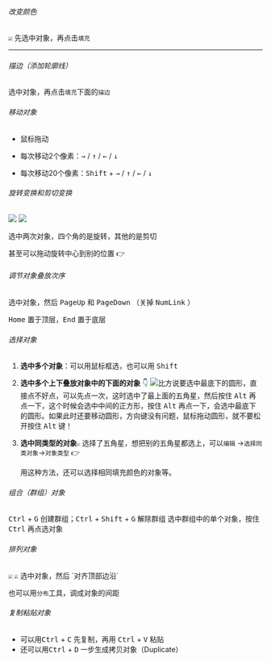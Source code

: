 

###### 改变颜色

<img src="https://gitee.com/feng-xiaomo/fengimages/raw/master/20220226124024.png?mode=logol" style="zoom:50%;" /> 先选中对象，再点击`填充`

---

###### 描边（添加轮廓线）

选中对象，再点击`填充`下面的`描边`

###### 移动对象

- 鼠标拖动

- 每次移动2个像素：<kbd>→</kbd> / <kbd>↑</kbd> / <kbd>←</kbd> / <kbd>↓</kbd>

- 每次移动20个像素：<kbd>Shift</kbd> + <kbd>→</kbd> / <kbd>↑</kbd> / <kbd>←</kbd> / <kbd>↓</kbd>



###### 旋转变换和剪切变换

![](https://gitee.com/feng-xiaomo/fengimages/raw/master/20220226130310.png?mode=logol)
![](https://gitee.com/feng-xiaomo/fengimages/raw/master/20220226130732.png?mode=logor)



选中两次对象，四个角的是旋转，其他的是剪切

甚至可以拖动旋转中心到别的位置 👉







###### 调节对象叠放次序

选中对象，然后 <kbd>PageUp</kbd> 和 <kbd>PageDown</kbd> （关掉 <kbd>NumLink</kbd> ）

<kbd>Home</kbd> 置于顶层，<kbd>End</kbd> 置于底层

###### 选择对象

1. **选中多个对象**：可以用鼠标框选，也可以用 <kbd>Shift</kbd>

2. **选中多个上下叠放对象中的下面的对象** 👇
    ![](https://gitee.com/feng-xiaomo/fengimages/raw/master/20220226133916.png?mode=logol)比方说要选中最底下的圆形，直接点不好点，可以先点一次，这时选中了最上面的五角星，然后按住 <kbd>Alt</kbd> 再点一下，这个时候会选中中间的正方形，按住 <kbd>Alt</kbd> 再点一下，会选中最底下的圆形。如果此时还要移动圆形，方向键没有问题，鼠标拖动圆形，就不要松开按住 <kbd>Alt</kbd> 键！

3. **选中同类型的对象**<img src="https://gitee.com/feng-xiaomo/fengimages/raw/master/20220226134459.png?mode=logor" style="zoom:40%;" /> 选择了五角星，想把别的五角星都选上，可以`编辑` →`选择同类对象`→`对象类型` 👉

   用这种方法，还可以选择相同填充颜色的对象等。



###### 组合（群组）对象

<kbd>Ctrl</kbd> + <kbd>G</kbd>  创建群组；<kbd>Ctrl</kbd> + <kbd>Shift</kbd> + <kbd>G</kbd> 解除群组
选中群组中的单个对象，按住 <kbd>Ctrl</kbd> 再点选对象

###### 排列对象

<img src="https://gitee.com/feng-xiaomo/fengimages/raw/master/20220226132656.png?mode=logol" style="zoom:50%;" />
<img src="https://gitee.com/feng-xiaomo/fengimages/raw/master/20220226132841.png?mode=logor" style="zoom:47%;" /> 选中对象，然后 `对齐顶部边沿`

也可以用`分布`工具，调成对象的间距

###### 复制粘贴对象

- 可以用<kbd>Ctrl</kbd> + <kbd>C</kbd> 先复制，再用 <kbd>Ctrl</kbd> + <kbd>V</kbd> 粘贴
- 还可以用<kbd>Ctrl</kbd> + <kbd>D</kbd> 一步生成拷贝对象（Duplicate）

